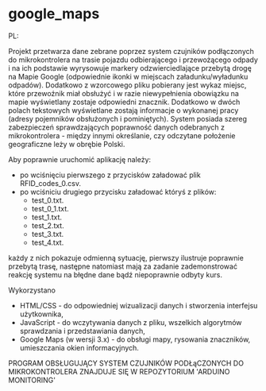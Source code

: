 # google_maps

PL:

Projekt przetwarza dane zebrane poprzez system czujników podłączonych do mikrokontrolera na trasie pojazdu odbierającego i przewożącego odpady i na ich podstawie wyrysowuje markery odzwierciedlające przebytą drogę na Mapie Google (odpowiednie ikonki w miejscach  załadunku/wyładunku odpadów). Dodatkowo z wzorcowego pliku pobierany jest wykaz miejsc, które przewoźnik miał obsłużyć i w razie niewypełnienia obowiązku na mapie wyświetlany zostaje odpowiedni znacznik. Dodatkowo w dwóch polach tekstowych wyświetlane zostają informacje o wykonanej pracy (adresy pojemników obsłużonych i pominiętych). System posiada szereg zabezpieczeń sprawdzających poprawność danych odebranych z mikrokontrolera - między innymi określanie, czy odczytane położenie geograficzne leży w obrębie Polski.

Aby poprawnie uruchomić aplikację należy:
- po wciśnięciu pierwszego z przycisków załadować plik RFID_codes_0.csv.
- po wciśniciu drugiego przycisku załadować któryś z plików:
    - test_0.txt.
    - test_0_1.txt.
    - test_1.txt.	
    - test_2.txt.
    - test_3.txt.
    - test_4.txt.
    
każdy z nich pokazuje odmienną sytuację, pierwszy ilustruje poprawnie przebytą trasę, następne natomiast mają za zadanie zademonstrować   reakcję systemu na błędne dane bądź niepoprawnie odbyty kurs.
  
  Wykorzystano
  - HTML/CSS - do odpowiedniej wizualizacji danych i stworzenia interfejsu użytkownika,
  - JavaScript - do wczytywania danych z pliku, wszelkich algorytmów sprawdzania i przedstawiania danych,
  - Google Maps (w wersji 3.x) - do obsługi mapy, rysowania znaczników, umieszczania okien informacyjnych.
  
  
  PROGRAM OBSŁUGUJĄCY SYSTEM CZUJNIKÓW PODŁąCZONYCH DO MIKROKONTROLERA ZNAJDUJE SIĘ W REPOZYTORIUM 'ARDUINO MONITORING'
  
